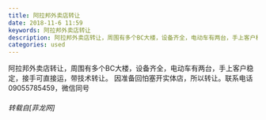```yaml
---
title: 阿拉邦外卖店转让
date: 2018-11-6 11:59
keywords: 阿拉邦外卖店转让
description: 阿拉邦外卖店转让，周围有多个BC大楼，设备齐全，电动车有两台，手上客户稳定，接手可直接运，带技术转让。 因准备回怕塞开实体店，所以转让。联系电话09055785459，微信同号
categories: used
---
```

<td class="t_f" id="postmessage_2225021">

阿拉邦外卖店转让，周围有多个BC大楼，设备齐全，电动车有两台，手上客户稳定，接手可直接运，带技术转让。 因准备回怕塞开实体店，所以转让。联系电话09055785459，微信同号</td>
###### 转载自[菲龙网]
